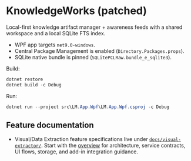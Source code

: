 # KnowledgeWorks (patched)

Local-first knowledge artifact manager + awareness feeds with a shared workspace and a local SQLite FTS index.

- WPF app targets `net9.0-windows`.
- Central Package Management is enabled (`Directory.Packages.props`).
- SQLite native bundle is pinned (`SQLitePCLRaw.bundle_e_sqlite3`).

Build:
```powershell
dotnet restore
dotnet build -c Debug
```
Run:
```powershell
dotnet run --project src\LM.App.Wpf\LM.App.Wpf.csproj -c Debug
```

## Feature documentation

- Visual/Data Extraction feature specifications live under [`docs/visual-extractor/`](docs/visual-extractor/). Start with the [overview](docs/visual-extractor/README.md) for architecture, service contracts, UI flows, storage, and add-in integration guidance.
